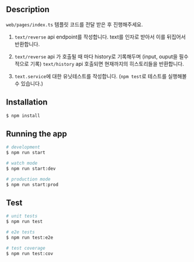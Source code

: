 ## Description

`web/pages/index.ts` 템플릿 코드를 전달 받은 후 진행해주세요.

1. `text/reverse` api endpoint를 작성합니다. text를 인자로 받아서 이를 뒤집어서 반환합니다.

2. `text/reverse` api 가 호출될 때 마다 history로 기록해두며 (input, ouput을 필수적으로 기록) `text/history` api 호출되면 현재까지의 히스토리들을 반환합니다.

3. `text.service`에 대한 유닛테스트를 작성합니다. (`npm test`로 테스트를 실행해볼 수 있습니다.)



## Installation

```bash
$ npm install
```

## Running the app

```bash
# development
$ npm run start

# watch mode
$ npm run start:dev

# production mode
$ npm run start:prod
```

## Test

```bash
# unit tests
$ npm run test

# e2e tests
$ npm run test:e2e

# test coverage
$ npm run test:cov
```
